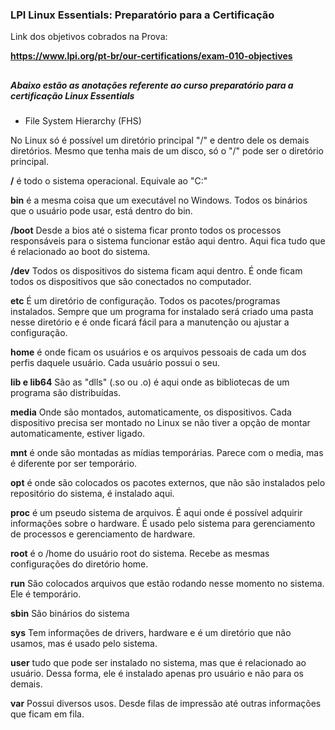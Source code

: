 ### LPI Linux Essentials: Preparatório para a Certificação

Link dos objetivos cobrados na Prova:

**<https://www.lpi.org/pt-br/our-certifications/exam-010-objectives>**

##

##### Abaixo estão as anotações referente ao curso preparatório para a certificação Linux Essentials

- File System Hierarchy (FHS)

No Linux só é possível um diretório principal "/" e dentro dele os demais diretórios. Mesmo que tenha mais de um disco, só o "/" pode ser o diretório principal.

**/** é todo o sistema operacional. Equivale ao "C:"

**bin** é a mesma coisa que um executável no Windows. Todos os binários que o usuário pode usar, está dentro do bin.

**/boot** Desde a bios até o sistema ficar pronto todos os processos responsáveis para o sistema funcionar estão aqui dentro. Aqui fica tudo que é relacionado ao boot do sistema.

**/dev** Todos os dispositivos do sistema ficam aqui dentro. É onde ficam todos os dispositivos que são conectados no computador.

**etc** É um diretório de configuração. Todos os pacotes/programas instalados. Sempre que um programa for instalado será criado uma pasta nesse diretório e é onde ficará fácil para a manutenção ou ajustar a configuração.

**home** é onde ficam os usuários e os arquivos pessoais de cada um dos perfis daquele usuário. Cada usuário possui o seu.

**lib e lib64** São as "dlls" (.so ou .o) é aqui onde as bibliotecas de um programa são distribuídas.

**media** Onde são montados, automaticamente, os dispositivos. Cada dispositivo precisa ser montado no Linux se não tiver a opção de montar automaticamente, estiver ligado.

**mnt** é onde são montadas as mídias temporárias. Parece com o media, mas é diferente por ser temporário.

**opt** é onde são colocados os pacotes externos, que não são instalados pelo repositório do sistema, é instalado aqui.

**proc** é um pseudo sistema de arquivos. É aqui onde é possível adquirir informações sobre o hardware. É usado pelo sistema para gerenciamento de processos e gerenciamento de hardware.

**root** é o /home do usuário root do sistema. Recebe as mesmas configurações do diretório home.

**run** São colocados arquivos que estão rodando nesse momento no sistema. Ele é temporário.

**sbin** São binários do sistema

**sys** Tem informações de drivers, hardware e é um diretório que não usamos, mas é usado pelo sistema.

**user** tudo que pode ser instalado no sistema, mas que é relacionado ao usuário. Dessa forma, ele é instalado apenas pro usuário e não para os demais.

**var** Possui diversos usos. Desde filas de impressão até outras informações que ficam em fila.
